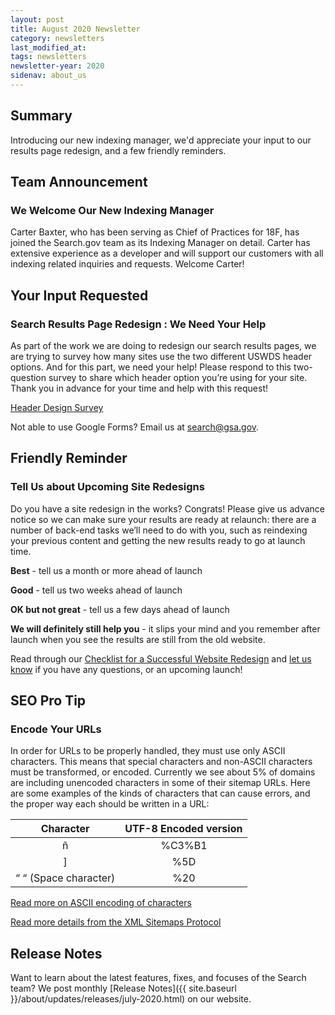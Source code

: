 ```yaml
---
layout: post
title: August 2020 Newsletter
category: newsletters
last_modified_at: 
tags: newsletters
newsletter-year: 2020
sidenav: about_us
---
```


## Summary 

Introducing our new indexing manager, we'd appreciate your input to our results page redesign, and a few friendly reminders.

## Team Announcement

### We Welcome Our New Indexing Manager

Carter Baxter, who has been serving as Chief of Practices for 18F, has joined the Search.gov team as its Indexing Manager on detail. Carter has extensive experience as a developer and will support our customers with all indexing related inquiries and requests. Welcome Carter!

## Your Input Requested

### Search Results Page Redesign : We Need Your Help

As part of the work we are doing to redesign our search results pages, we are trying to survey how many sites use the two different USWDS header options. And for this part, we need your help! Please respond to this two-question survey to share which header option you’re using for your site. Thank you in advance for your time and help with this request!

<a href="https://docs.google.com/forms/d/e/1FAIpQLSf4P2dCis42o7IU9uO4b6HUUpFZAPgw2DHKDYACWSp1kbPZew/viewform?usp=sf_link">Header Design Survey</a>

Not able to use Google Forms? Email us at <a href="mailto:search@gsa.gov">search@gsa.gov</a>.

## Friendly Reminder

### Tell Us about Upcoming Site Redesigns

Do you have a site redesign in the works? Congrats! Please give us advance notice so we can make sure your results are ready at relaunch: there are a number of back-end tasks we’ll need to do with you, such as reindexing your previous content and getting the new results ready to go at launch time.

**Best** - tell us a month or more ahead of launch

**Good** - tell us two weeks ahead of launch

**OK but not great** - tell us a few days ahead of launch

**We will definitely still help you** - it slips your mind and you remember after launch when you see the results are still from the old website.

Read through our <a href="https://search.gov/manual/redesign.html">Checklist for a Successful Website Redesign</a> and <a href="mailto:search@gsa.gov" target="_blank">let us know</a> if you have any questions, or an upcoming launch!

## SEO Pro Tip

### Encode Your URLs

In order for URLs to be properly handled, they must use only ASCII characters. This means that special characters and non-ASCII characters must be transformed, or encoded. Currently we see about 5% of domains are including unencoded characters in some of their sitemap URLs. Here are some examples of the kinds of characters that can cause errors, and the proper way each should be written in a URL:

|Character|UTF-8 Encoded version|
|:----------------------:|:------------:|
|ñ                     |%C3%B1|
|]                     |%5D|
|“ “ (Space character) |%20|


<a href="https://www.w3schools.com/tags/ref_urlencode.ASP">Read more on ASCII encoding of characters</a>

<a href="https://www.sitemaps.org/protocol.html">Read more details from the XML Sitemaps Protocol</a>

## Release Notes

Want to learn about the latest features, fixes, and focuses of the Search team? We post monthly [Release Notes]({{ site.baseurl }}/about/updates/releases/july-2020.html) on our website.